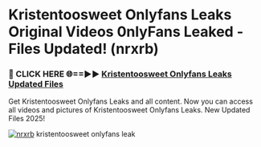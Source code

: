 # Kristentoosweet Onlyfans Leaks Original Videos 0nlyFans Leaked - Files Updated! (nrxrb)

<h3>🔴 CLICK HERE 🌐==►► <a href="https://tinyurl.com/2jnfzry5" rel="nofollow">Kristentoosweet Onlyfans Leaks Updated Files</a></h3>

Get Kristentoosweet Onlyfans Leaks and all content. Now you can access all videos and pictures of Kristentoosweet Onlyfans Leaks. New Updated Files 2025!

[![nrxrb](https://i.imgur.com/GyGTBgg.gif)](https://tinyurl.com/2jnfzry5)
kristentoosweet onlyfans leak